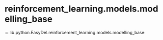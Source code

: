 # reinforcement_learning.models.modelling_base
::: lib.python.EasyDel.reinforcement_learning.models.modelling_base